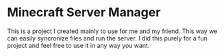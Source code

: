 # Minecraft Server Manager

This is a project I created mainly to use for me and my friend. This way we can easily syncronize files and run the server. I did this purely for a fun project and feel free to use it in any way you want.
